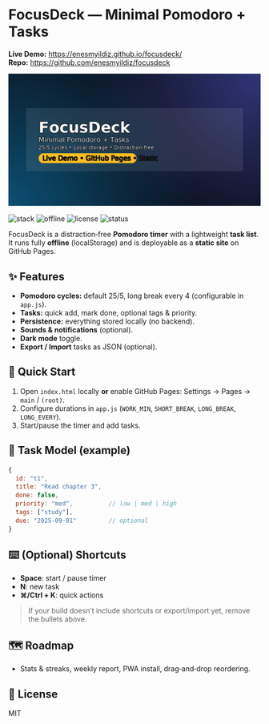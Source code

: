 # FocusDeck — Minimal Pomodoro + Tasks

**Live Demo:** https://enesmyildiz.github.io/focusdeck/  
**Repo:** https://github.com/enesmyildiz/focusdeck

![FocusDeck hero](screenshots/hero.png)

![stack](https://img.shields.io/badge/stack-HTML%20%7C%20CSS%20%7C%20Vanilla%20JS-informational)
![offline](https://img.shields.io/badge/offline-yes-green)
![license](https://img.shields.io/badge/license-MIT-blue)
![status](https://img.shields.io/badge/last_update-2025-08-29-brightgreen)

FocusDeck is a distraction‑free **Pomodoro timer** with a lightweight **task list**. It runs fully **offline** (localStorage) and is deployable as a **static site** on GitHub Pages.

## ✨ Features
- **Pomodoro cycles:** default 25/5, long break every 4 (configurable in `app.js`).
- **Tasks:** quick add, mark done, optional tags & priority.
- **Persistence:** everything stored locally (no backend).
- **Sounds & notifications** (optional).
- **Dark mode** toggle.
- **Export / Import** tasks as JSON (optional).

## 🚀 Quick Start
1) Open `index.html` locally **or** enable GitHub Pages: Settings → Pages → `main` / `(root)`.  
2) Configure durations in `app.js` (`WORK_MIN`, `SHORT_BREAK`, `LONG_BREAK`, `LONG_EVERY`).  
3) Start/pause the timer and add tasks.

## 🧩 Task Model (example)
```js
{
  id: "t1",
  title: "Read chapter 3",
  done: false,
  priority: "med",          // low | med | high
  tags: ["study"],
  due: "2025-09-01"         // optional
}
```

## ⌨️ (Optional) Shortcuts
- **Space**: start / pause timer
- **N**: new task
- **⌘/Ctrl + K**: quick actions

> If your build doesn’t include shortcuts or export/import yet, remove the bullets above.

## 🗺️ Roadmap
- Stats & streaks, weekly report, PWA install, drag‑and‑drop reordering.

## 📝 License
MIT
